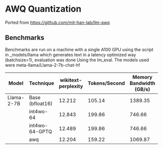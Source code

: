 # AWQ Quantization
Ported from https://github.com/mit-han-lab/llm-awq

## Benchmarks
Benchmarks are run on a machine with a single A100 GPU using the script in _models/llama which generates text in a latency optimized way (batchsize=1), evaluation was done
Using the lm_eval. The models used were meta-llama/Llama-2-7b-chat-hf

| Model       | Technique          | wikitext-perplexity | Tokens/Second | Memory Bandwidth (GB/s) | Peak Memory (GB) | Model Size (GB) |
| ----------- | ------------------ | ------------------- | ------------- | ----------------------- | ---------------- | --------------- |
| Llama-2-7B  | Base (bfloat16)    | 12.212              |  105.14       | 1389.35                 | 13.88            | 13.21           |
|             | int4wo-64          | 12.843              |  199.86       |  746.66                 |  4.50            |  3.74           |
|             | int4wo-64-GPTQ     | 12.489              |  199.86       |  746.66                 |  4.50            |  3.74           |
|             | awq                | 12.204              |  159.22       | 1069.87                 |  8.91            |  6.72           |